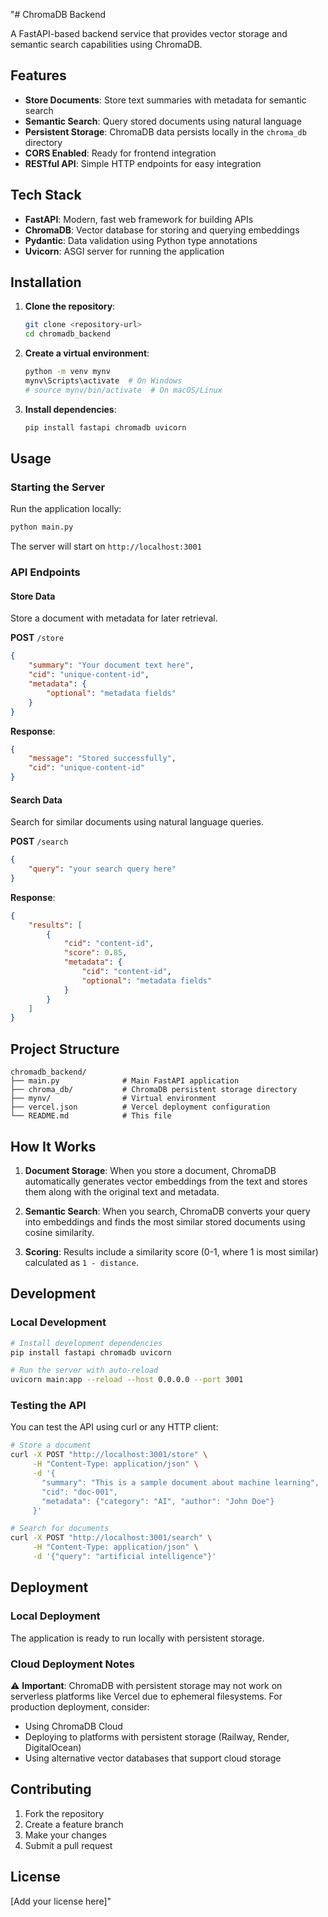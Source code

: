 "# ChromaDB Backend

A FastAPI-based backend service that provides vector storage and semantic search capabilities using ChromaDB.

## Features

- **Store Documents**: Store text summaries with metadata for semantic search
- **Semantic Search**: Query stored documents using natural language
- **Persistent Storage**: ChromaDB data persists locally in the `chroma_db` directory
- **CORS Enabled**: Ready for frontend integration
- **RESTful API**: Simple HTTP endpoints for easy integration

## Tech Stack

- **FastAPI**: Modern, fast web framework for building APIs
- **ChromaDB**: Vector database for storing and querying embeddings
- **Pydantic**: Data validation using Python type annotations
- **Uvicorn**: ASGI server for running the application

## Installation

1. **Clone the repository**:
   ```bash
   git clone <repository-url>
   cd chromadb_backend
   ```

2. **Create a virtual environment**:
   ```bash
   python -m venv mynv
   mynv\Scripts\activate  # On Windows
   # source mynv/bin/activate  # On macOS/Linux
   ```

3. **Install dependencies**:
   ```bash
   pip install fastapi chromadb uvicorn
   ```

## Usage

### Starting the Server

Run the application locally:

```bash
python main.py
```

The server will start on `http://localhost:3001`

### API Endpoints

#### Store Data
Store a document with metadata for later retrieval.

**POST** `/store`

```json
{
    "summary": "Your document text here",
    "cid": "unique-content-id",
    "metadata": {
        "optional": "metadata fields"
    }
}
```

**Response**:
```json
{
    "message": "Stored successfully",
    "cid": "unique-content-id"
}
```

#### Search Data
Search for similar documents using natural language queries.

**POST** `/search`

```json
{
    "query": "your search query here"
}
```

**Response**:
```json
{
    "results": [
        {
            "cid": "content-id",
            "score": 0.85,
            "metadata": {
                "cid": "content-id",
                "optional": "metadata fields"
            }
        }
    ]
}
```

## Project Structure

```
chromadb_backend/
├── main.py              # Main FastAPI application
├── chroma_db/           # ChromaDB persistent storage directory
├── mynv/                # Virtual environment
├── vercel.json          # Vercel deployment configuration
└── README.md            # This file
```

## How It Works

1. **Document Storage**: When you store a document, ChromaDB automatically generates vector embeddings from the text and stores them along with the original text and metadata.

2. **Semantic Search**: When you search, ChromaDB converts your query into embeddings and finds the most similar stored documents using cosine similarity.

3. **Scoring**: Results include a similarity score (0-1, where 1 is most similar) calculated as `1 - distance`.

## Development

### Local Development
```bash
# Install development dependencies
pip install fastapi chromadb uvicorn

# Run the server with auto-reload
uvicorn main:app --reload --host 0.0.0.0 --port 3001
```

### Testing the API

You can test the API using curl or any HTTP client:

```bash
# Store a document
curl -X POST "http://localhost:3001/store" \
     -H "Content-Type: application/json" \
     -d '{
       "summary": "This is a sample document about machine learning",
       "cid": "doc-001",
       "metadata": {"category": "AI", "author": "John Doe"}
     }'

# Search for documents
curl -X POST "http://localhost:3001/search" \
     -H "Content-Type: application/json" \
     -d '{"query": "artificial intelligence"}'
```

## Deployment

### Local Deployment
The application is ready to run locally with persistent storage.

### Cloud Deployment Notes
⚠️ **Important**: ChromaDB with persistent storage may not work on serverless platforms like Vercel due to ephemeral filesystems. For production deployment, consider:

- Using ChromaDB Cloud
- Deploying to platforms with persistent storage (Railway, Render, DigitalOcean)
- Using alternative vector databases that support cloud storage

## Contributing

1. Fork the repository
2. Create a feature branch
3. Make your changes
4. Submit a pull request

## License

[Add your license here]" 
